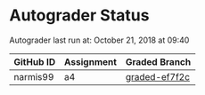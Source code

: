 # Autograder Status
Autograder last run at: October 21, 2018 at 09:40

| GitHub ID | Assignment | Graded Branch |
|-----------|------------|---------------|
| narmis99 | a4 | [graded-ef7f2c](https://github.com/Fall2018COMP401-001/a4-narmis99/tree/graded-ef7f2c) | 

